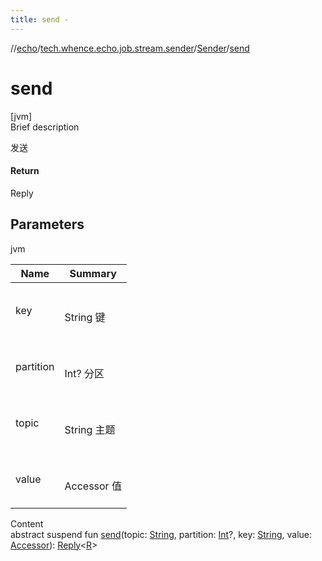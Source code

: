 ```yaml
---
title: send -
---
```

//[echo](../../index.md)/[tech.whence.echo.job.stream.sender](../index.md)/[Sender](index.md)/[send](send.md)



# send  
[jvm]  
Brief description  


发送



#### Return  


Reply<R>



## Parameters  
  
jvm  
  
|  Name|  Summary| 
|---|---|
| key| <br><br>String 键<br><br>
| partition| <br><br>Int? 分区<br><br>
| topic| <br><br>String 主题<br><br>
| value| <br><br>Accessor 值<br><br>
  
  
Content  
abstract suspend fun [send](send.md)(topic: [String](https://kotlinlang.org/api/latest/jvm/stdlib/kotlin/-string/index.html), partition: [Int](https://kotlinlang.org/api/latest/jvm/stdlib/kotlin/-int/index.html)?, key: [String](https://kotlinlang.org/api/latest/jvm/stdlib/kotlin/-string/index.html), value: [Accessor](../../tech.whence.echo.container.accessor/-accessor/index.md)): [Reply](../../tech.whence.echo.container/-reply/index.md)<[R](index.md)>  



